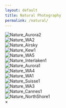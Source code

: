 ```yaml
---
layout: default
title: Natural Photography
permalink: /natural/
---
```


<div class="urban-gallery">
  <div class="urban-category">
    <img src="/assets/images/Nature_Aurora2@2x.jpg" 
         alt="Nature_Aurora2" 
         srcset="/assets/images/Nature_Aurora2@2x.jpg 300w, /assets/images/Nature_Aurora2@2x.jpg 600w, /assets/images/Nature_Aurora2@2x.jpg 1200w"
         sizes="(max-width: 600px) 100vw, (max-width: 900px) 50vw, 33vw"
         loading="lazy">
  </div>
  <div class="urban-category">
    <img src="/assets/images/Nature_WA2@2x.jpg" 
         alt="Nature_WA2" 
         srcset="/assets/images/Nature_WA2@2x.jpg 300w, /assets/images/Nature_WA2@2x.jpg 600w, /assets/images/Nature_WA2@2x.jpg 1200w"
         sizes="(max-width: 600px) 100vw, (max-width: 900px) 50vw, 33vw"
         loading="lazy">
  </div>
  <div class="urban-category">
    <img src="/assets/images/Nature_Airsky@2x.jpg" 
         alt="Nature_Airsky" 
         srcset="/assets/images/Nature_Airsky1@2x.jpg 300w, /assets/images/Nature_Airsky1@2x.jpg 600w, /assets/images/Nature_Airsky1@2x.jpg 1200w"
         sizes="(max-width: 600px) 100vw, (max-width: 900px) 50vw, 33vw"
         loading="lazy">
  </div>
  <div class="urban-category">
    <img src="/assets/images/Nature_Kew1@2x.jpg" 
         alt="Nature_Kew1" 
         srcset="/assets/images/Nature_Kew1@2x.jpg 300w, /assets/images/Nature_Kew1@2x.jpg 600w, /assets/images/Nature_Kew1@2x.jpg 1200w"
         sizes="(max-width: 600px) 100vw, (max-width: 900px) 50vw, 33vw"
         loading="lazy">
  </div>
  <div class="urban-category">
    <img src="/assets/images/Nature_WA5@2x.jpg" 
         alt="Nature_WA5" 
         srcset="/assets/images/Nature_WA5@2x.jpg 300w, /assets/images/Nature_WA5@2x.jpg 600w, /assets/images/Nature_WA5@2x.jpg 1200w"
         sizes="(max-width: 600px) 100vw, (max-width: 900px) 50vw, 33vw"
         loading="lazy">
  </div>
  <div class="urban-category">
    <img src="/assets/images/Nature_Interlaken1@2x.jpg" 
         alt="Nature_Interlaken1" 
         srcset="/assets/images/Nature_Interlaken1@2x.jpg 300w, /assets/images/Nature_Interlaken1@2x.jpg 600w, /assets/images/Nature_Interlaken1@2x.jpg 1200w"
         sizes="(max-width: 600px) 100vw, (max-width: 900px) 50vw, 33vw"
         loading="lazy">
  </div>
  <div class="urban-category">
    <img src="/assets/images/Nature_Aurora1@2x.jpg" 
         alt="Nature_Aurora1" 
         srcset="/assets/images/Nature_Aurora1@2x.jpg 300w, /assets/images/Nature_Aurora1@2x.jpg 600w, /assets/images/Nature_Aurora1@2x.jpg 1200w"
         sizes="(max-width: 600px) 100vw, (max-width: 900px) 50vw, 33vw"
         loading="lazy">
  </div>
  <div class="urban-category">
    <img src="/assets/images/Nature_WA4@2x.jpg" 
         alt="Nature_WA4" 
         srcset="/assets/images/Nature_WA4@2x.jpg 300w, /assets/images/Nature_WA4@2x.jpg 600w, /assets/images/Nature_WA4@2x.jpg 1200w"
         sizes="(max-width: 600px) 100vw, (max-width: 900px) 50vw, 33vw"
         loading="lazy">
  </div>
  <div class="urban-category">
    <img src="/assets/images/Nature_WA1@2x.jpg" 
         alt="Nature_WA1" 
         srcset="/assets/images/Nature_WA1@2x.jpg 300w, /assets/images/Nature_WA1@2x.jpg 600w, /assets/images/Nature_WA1@2x.jpg 1200w"
         sizes="(max-width: 600px) 100vw, (max-width: 900px) 50vw, 33vw"
         loading="lazy">
  </div>
  <div class="urban-category">
    <img src="/assets/images/Nature_Suisse1@2x.jpg" 
         alt="Nature_Suisse1" 
         srcset="/assets/images/Nature_Suisse1@2x.jpg 300w, /assets/images/Nature_Suisse1@2x.jpg 600w, /assets/images/Nature_Suisse1@2x.jpg 1200w"
         sizes="(max-width: 600px) 100vw, (max-width: 900px) 50vw, 33vw"
         loading="lazy">
  </div>
    <div class="urban-category">
    <img src="/assets/images/Nature_WA3@2x.jpg" 
         alt="Nature_WA3" 
         srcset="/assets/images/Nature_WA3@2x.jpg 300w, /assets/images/Nature_WA3@2x.jpg 600w, /assets/images/Nature_WA3@2x.jpg 1200w"
         sizes="(max-width: 600px) 100vw, (max-width: 900px) 50vw, 33vw"
         loading="lazy">
  </div>
  <div class="urban-category">
    <img src="/assets/images/Nature_Cannes1@2x.jpg" 
         alt="Nature_Cannes1" 
         srcset="/assets/images/Nature_Cannes1@2x.jpg 300w, /assets/images/Nature_Cannes1@2x.jpg 600w, /assets/images/Nature_Cannes1@2x.jpg 1200w"
         sizes="(max-width: 600px) 100vw, (max-width: 900px) 50vw, 33vw"
         loading="lazy">
  </div>
  <div class="urban-category">
    <img src="/assets/images/Nature_NorthShore1@2x.jpg" 
         alt="Nature_NorthShore1" 
         srcset="/assets/images/Nature_NorthShore1@2x.jpg 300w, /assets/images/Nature_NorthShore1@2x.jpg 600w, /assets/images/Nature_NorthShore1@2x.jpg 1200w"
         sizes="(max-width: 600px) 100vw, (max-width: 900px) 50vw, 33vw"
         loading="lazy">
  </div>
</div>

<!-- Fullscreen Modal -->
<div id="fullscreenModal" class="modal">
  <span class="close" onclick="closeFullscreen()">&times;</span>
  <img id="fullscreenImage" class="modal-content" />
</div>

<!-- Your content for Natural Photography -->
